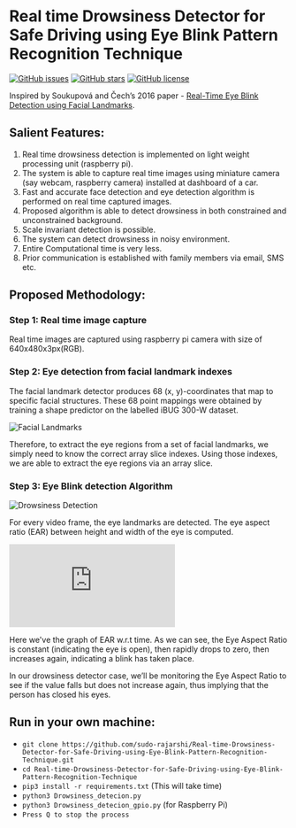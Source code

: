 # Real time Drowsiness Detector for Safe Driving using Eye Blink Pattern Recognition Technique 

[![GitHub issues](https://img.shields.io/github/issues/sudo-rajarshi/Real-time-Drowsiness-Detector-for-Safe-Driving-using-Eye-Blink-Pattern-Recognition-Technique)](https://github.com/sudo-rajarshi/Real-time-Drowsiness-Detector-for-Safe-Driving-using-Eye-Blink-Pattern-Recognition-Technique/issues)
[![GitHub stars](https://img.shields.io/github/stars/sudo-rajarshi/Real-time-Drowsiness-Detector-for-Safe-Driving-using-Eye-Blink-Pattern-Recognition-Technique)](https://github.com/sudo-rajarshi/Real-time-Drowsiness-Detector-for-Safe-Driving-using-Eye-Blink-Pattern-Recognition-Technique/stargazers)
[![GitHub license](https://img.shields.io/github/license/sudo-rajarshi/Real-time-Drowsiness-Detector-for-Safe-Driving-using-Eye-Blink-Pattern-Recognition-Technique)](https://github.com/sudo-rajarshi/Real-time-Drowsiness-Detector-for-Safe-Driving-using-Eye-Blink-Pattern-Recognition-Technique/blob/master/LICENSE) 

Inspired by Soukupová and Čech’s 2016 paper - [Real-Time Eye Blink Detection using Facial Landmarks](https://www.semanticscholar.org/paper/Real-Time-Eye-Blink-Detection-using-Facial-Soukupov%C3%A1-%C4%8Cech/4fa1ba3531219ca8c39d8749160faf1a877f2ced).

## Salient Features:
1) Real time drowsiness detection is implemented on light weight
processing unit (raspberry pi).
2) The system is able to capture real time images using miniature
camera (say webcam, raspberry camera) installed at dashboard
of a car.
3) Fast and accurate face detection and eye detection algorithm is
performed on real time captured images.
4) Proposed algorithm is able to detect drowsiness in both
constrained and unconstrained background.
5) Scale invariant detection is possible.
6) The system can detect drowsiness in noisy environment.
7) Entire Computational time is very less.
8) Prior communication is established with family members via
email, SMS etc.


## Proposed Methodology:
### Step 1: Real time image capture
Real time images are captured using raspberry pi camera with size of
640x480x3px(RGB).
### Step 2: Eye detection from facial landmark indexes
The facial landmark detector produces 68 (x, y)-coordinates that map
to specific facial structures. These 68 point mappings were obtained
by training a shape predictor on the labelled iBUG 300-W dataset.

![Facial Landmarks](https://pyblog.xyz/wp-content/uploads/2018/03/facial_landmarks_68markup-300x242.jpg)

Therefore, to extract the eye regions from a set of facial
landmarks, we simply need to know the correct array slice
indexes. Using those indexes, we are able to extract the eye
regions via an array slice.


### Step 3: Eye Blink detection Algorithm
![Drowsiness Detection](https://www.pyimagesearch.com/wp-content/uploads/2017/04/blink_detection_plot.jpg)

For every video frame, the eye landmarks are detected. The eye aspect ratio (EAR) between height
and width of the eye is computed.

![alt text](https://latex.codecogs.com/gif.latex?EAR%20%3D%20%5Cfrac%7B%7C%7Cp_2-p_6%7C%7C&plus;%7C%7Cp_3-p_5%7C%7C%7D%7B%7C%7Cp_1-p_4%7C%7C%7D)

Here we've the graph of EAR w.r.t time. As we can see, the Eye Aspect Ratio is constant (indicating the eye is open), then rapidly drops to zero, then increases again, indicating a blink has taken place.

In our drowsiness detector case, we’ll be monitoring the Eye Aspect Ratio to see if the value falls but does not increase again, thus implying that the person has closed his eyes.

## Run in your own machine:
* `git clone https://github.com/sudo-rajarshi/Real-time-Drowsiness-Detector-for-Safe-Driving-using-Eye-Blink-Pattern-Recognition-Technique.git`
* `cd Real-time-Drowsiness-Detector-for-Safe-Driving-using-Eye-Blink-Pattern-Recognition-Technique`
* `pip3 install -r requirements.txt` (This will take time)
* `python3 Drowsiness_detecion.py`
* `python3 Drowsiness_detecion_gpio.py` (for Raspberry Pi)
* `Press Q to stop the process`


